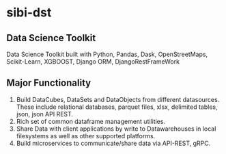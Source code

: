 # sibi-dst

Data Science Toolkit
---------------------
Data Science Toolkit built with Python, Pandas, Dask, OpenStreetMaps, Scikit-Learn, XGBOOST, Django ORM, DjangoRestFrameWork

Major Functionality
--------------------
1) Build DataCubes, DataSets and DataObjects from different datasources. These include relational databases, parquet files, xlsx, delimited tables, json, json API REST.
2) Rich set of common dataframe management utilities.
3) Share Data with client applications by write to Datawarehouses in local filesystems as well as other supported platforms.
4) Build microservices to communicate/share data via API-REST, gRPC.

